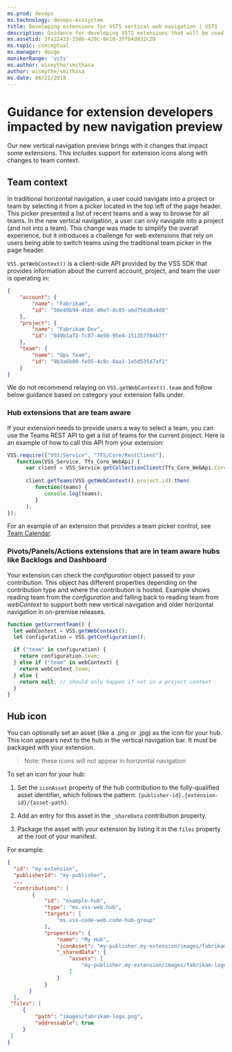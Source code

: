 ```yaml
---
ms.prod: devops
ms.technology: devops-ecosystem
title: Developing extensions for VSTS vertical web navigation | VSTS
description: Guidance for developing VSTS extensions that will be used in the new vertical web navigation
ms.assetid: 3fa22433-150b-428c-8e10-3ffb4d832c20
ms.topic: conceptual
ms.manager: douge
monikerRange: 'vsts'
ms.author: wismythe/smithasa
author: wismythe/smithasa
ms.date: 06/21/2018
---
```


# Guidance for extension developers impacted by new navigation preview

Our new vertical navigation preview brings with it changes that impact some extensions. This includes support for extension icons along with changes to team context.

## Team context

In traditional horizontal navigation, a user could navigate into a project or team by selecting it from a picker located in the top left of the page header. This picker presented a list of recent teams and a way to browse for all teams. In the new vertical navigation, a user can only navigate into a project (and not into a team). This change was made to simplify the overall experience, but it introduces a challenge for web extensions that rely on users being able to switch teams using the traditional team picker in the page header.

`VSS.getWebContext()` is a client-side API provided by the VSS SDK that provides information about the current account, project, and team the user is operating in:

```json
{
    "account": {
        "name": "Fabrikam",
        "id": "50e49b94-4bb6-40e7-8c85-a6d756d8a4d8"
    },
    "project": {
        "name": "Fabrikam Dev",
        "id": "049b1af2-fc87-4e50-95e4-151357f04b7f"
    },
    "team": {
        "name": "Ops Team",
        "id": "9b3a6b80-fe95-4c8c-8aa1-1e5d535d7af1"
    }
}
```
We do not recommend relaying on `VSS.getWebContext().team` and follow below guidance based on category your extension falls under.

### Hub extensions that are team aware
If your extension needs to provide users a way to select a team, you can use the Teams REST API to get a list of teams for the current project. Here is an example of how to call this API from your extension:

```javascript
VSS.require(["VSS/Service", "TFS/Core/RestClient"],
   function(VSS_Service, Tfs_Core_WebApi) {
      var client = VSS_Service.getCollectionClient(Tfs_Core_WebApi.CoreHttpClient4);
  
      client.getTeams(VSS.getWebContext().project.id).then(
         function(teams) {
            console.log(teams);
         }
      );
});
```
For an example of an extension that provides a team picker control, see [Team Calendar](https://github.com/Microsoft/vsts-team-calendar).

### Pivots/Panels/Actions extensions that are in team aware hubs like Backlogs and Dashboard

Your extension can check the *configuration* object passed to your contribution. This object has different properties depending on the contribution type and where the contribution is hosted. Example shows reading team from the *configuration* and falling back to reading team from *webContext* to support both new vertical navigation and older horizontal navigation in on-premise releases.

```javascript
function getCurrentTeam() {
  let webContext = VSS.getWebContext();
  let configuration = VSS.getConfiguration();

  if ("team" in configuration) {
    return configuration.team;
  } else if ("team" in webContext) {
    return webContext.team;
  } else {
    return null; // should only happen if not in a project context
  }
}
```

## Hub icon

You can optionally set an asset (like a .png or .jpg) as the icon for your hub. This icon appears next to the hub in the vertical navigation bar. It must be packaged with your extension.

> Note: these icons will not appear in horizontal navigation

To set an icon for your hub:

1. Set the `iconAsset` property of the hub contribution to the fully-qualified asset identifier, which follows the pattern: `{publisher-id}.{extension-id}/{asset-path}`.

2. Add an entry for this asset in the `_shareData` contribution property.

3. Package the asset with your extension by listing it in the `files` property at the root of your manifest.

For example:

```json
{
  "id": "my-extension",
  "publisherId": "my-publisher",
  ...
  "contributions": [
        {
            "id": "example-hub",
            "type": "ms.vss-web.hub",
            "targets": [
                "ms.vss-code-web.code-hub-group"
            ],
            "properties": {
                "name": "My Hub",
                "iconAsset": "my-publisher.my-extension/images/fabrikam-logo.png",
                "_sharedData": {
                    "assets": [
                        "my-publisher.my-extension/images/fabrikam-logo.png"
                    ]
                }
            }
       }
  ],
 "files": [
     {
         "path": "images/fabrikam-logo.png",
         "addressable": true
     }
 ]
}
```